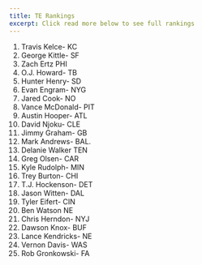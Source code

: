 ```yaml
---
title: TE Rankings
excerpt: Click read more below to see full rankings
---
```


<main>
  <ol class="gradient-list">
    <li>Travis Kelce- KC</li>
    <li>George Kittle- SF</li>
    <li>Zach Ertz PHI</li>
    <li>O.J. Howard- TB</li>
    <li>Hunter Henry- SD</li>
    <li>Evan Engram- NYG</li>
    <li>Jared Cook- NO</li>
    <li>Vance McDonald- PIT</li>
    <li>Austin Hooper- ATL</li>
    <li>David Njoku- CLE</li> 
    <li>Jimmy Graham- GB</li>
    <li>Mark Andrews- BAL.</li>
    <li>Delanie Walker TEN</li>
    <li>Greg Olsen- CAR</li>
    <li>Kyle Rudolph- MIN</li>
    <li>Trey Burton- CHI</li>
    <li>T.J. Hockenson- DET</li>
    <li>Jason Witten- DAL</li>
    <li>Tyler Eifert- CIN</li>
    <li>Ben Watson NE</li>
    <li>Chris Herndon- NYJ</li>
    <li>Dawson Knox- BUF</li>
    <li>Lance Kendricks- NE</li>
    <li>Vernon Davis- WAS</li>
    <li>Rob Gronkowski- FA</li>
  </ol>
</main>
